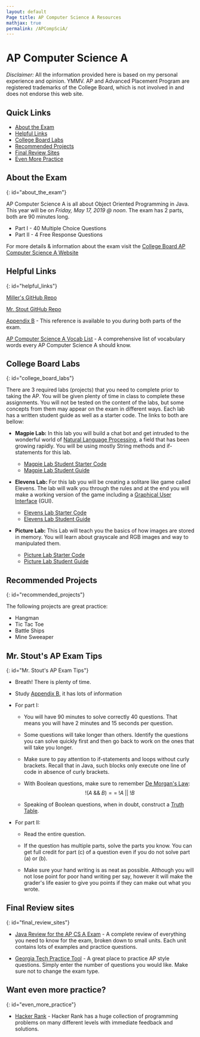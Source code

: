 ```yaml
---
layout: default
Page title: AP Computer Science A Resources
mathjax: true
permalink: /APCompSciA/
---
```


# AP Computer Science A

_Disclaimer:_ All the information provided here is based on my personal experience and opinion. YMMV. AP and Advanced Placement Program are registered trademarks of the College Board, which is not involved in and does not endorse this web site.

## Quick Links

* [About the Exam](#about_the_exam)
* [Helpful Links](#helpful_links)
* [College Board Labs](#college_board_labs)
* [Recommended Projects](#recommended_projects)
* [Final Review Sites](#final_review_sites)
* [Even More Practice](#even_more_practice)

## About the Exam
{: id="about_the_exam"}

AP Computer Science A is all about Object Oriented Programming in Java. This year will be on *Friday, May 17, 2019 @ noon*. The exam has 2 parts, both are 90 minutes long.
  * Part I - 40 Multiple Choice Questions
  * Part II - 4 Free Response Questions

For more details & information about the exam visit the [College Board AP Computer Science A Website](https://apcentral.collegeboard.org/courses/ap-computer-science-a?course=ap-computer-science-a)

## Helpful Links
{: id="helpful_links"}

[Miller's GitHub Repo](https://github.com/MillerHollinger)

[Mr. Stout GitHub Repo](https://github.com/BarakStout)

[Appendix B](https://apcentral.collegeboard.org/pdf/ap-computer-science-a-2014-java-quick-reference.pdf) - This reference is available to you during both parts of the exam.

[AP Computer Science A Vocab List](vocab.md) - A comprehensive list of vocabulary words every AP Computer Science A should know.

## College Board Labs
{: id="college_board_labs"}

There are 3 required labs (projects) that you need to complete prior to taking the AP. You will be given plenty of time in class to complete these assignments. You will not be tested on the content of the labs, but some concepts from them may appear on the exam in different ways. Each lab has a written student guide as well as a starter code. The links to both are bellow:

* **Magpie Lab:** In this lab you will build a chat bot and get intruded to the wonderful world of [Natural Language Processing](https://en.wikipedia.org/wiki/Natural_language_processing), a field that has been growing rapidly. You will be using mostly String methods and if-statements for this lab.
  * [Magpie Lab Student Starter Code](https://github.com/BarakStout/AP-Comp-Sci-A/blob/master/CollegeBoardLabs/MagpieActivityStarterCode.zip)
  * [Magpie Lab Student Guide](http://media.collegeboard.com/digitalServices/pdf/ap/ap-compscia-magpie-lab-student-guide.pdf)


* **Elevens Lab:** For this lab you will be creating a solitare like game called Elevens. The lab will walk you through the rules and at the end you will make a working version of the game including a [Graphical User Interface](https://en.wikipedia.org/wiki/Graphical_user_interface) (GUI).  
  * [Elevens Lab Starter Code](https://github.com/BarakStout/AP-Comp-Sci-A/blob/master/CollegeBoardLabs/ElevensActivityStarterCode.zip)
  * [Elevens Lab Student Guide](http://media.collegeboard.com/digitalServices/pdf/ap/ap-compscia-elevens-lab-student-guide.pdf)


* **Picture Lab:** This Lab will teach you the basics of how images are stored in memory. You will learn about grayscale and RGB images and way to manipulated them.
  * [Picture Lab Starter Code](https://github.com/BarakStout/AP-Comp-Sci-A/blob/master/CollegeBoardLabs/PictureActivityStarterCode.zip)
  * [Picture Lab Student Guide](http://media.collegeboard.com/digitalServices/pdf/ap/ap-compscia-picture-lab-student-guide.pdf)

## Recommended Projects
{: id="recommended_projects"}

The following projects are great practice:

* Hangman
* Tic Tac Toe
* Battle Ships
* Mine Sweeaper

## Mr. Stout's AP Exam Tips
{: id="Mr. Stout's AP Exam Tips"}

* Breath! There is plenty of time.

* Study [Appendix B](https://apcentral.collegeboard.org/pdf/ap-computer-science-a-2014-java-quick-reference.pdf), it has lots of information

* For part I:
  * You will have 90 minutes to solve correctly 40 questions. That means you will have 2 minutes and 15 seconds per question.

  * Some questions will take longer than others. Identify the questions you can solve quickly first and then go back to work on the ones that will take you longer.

  * Make sure to pay attention to if-statements and loops without curly brackets. Recall that in Java, such blocks only execute one line of code in absence of curly brackets.

  * With Boolean questions, make sure to remember [De Morgan's Law](https://en.wikipedia.org/wiki/De_Morgan%27s_laws): $$ \;	!(A \; \&\& \; B) == \;  !A \; \vert \vert \; !B $$

  * Speaking of Boolean questions, when in doubt, construct a [Truth Table](https://en.wikipedia.org/wiki/Truth_table).

* For part II:

  * Read the entire question.

  * If the question has multiple parts, solve the parts you know. You can get full credit for part (c) of a question even if you do not solve part (a) or (b).

  * Make sure your hand writing is as neat as possible. Although you will not lose point for poor hand writing per say, however it will make the grader's life easier to give you points if they can make out what you wrote.

## Final Review sites
{: id="final_review_sites"}

* [Java Review for the AP CS A Exam](http://interactivepython.org/runestone/static/JavaReview/index.html) - A complete review of everything you need to know for the exam, broken down to small units. Each unit contains lots of examples and practice questions.

* [Georgia Tech Practice Tool](http://ice.cc.gatech.edu/apexam_final/begin_test_practice.jsp) - A great place to practice AP style questions. Simply enter the number of questions you would like. Make sure not to change the exam type.

## Want even more practice?
{: id="even_more_practice"}
* [Hacker Rank](https://www.hackerrank.com/domains/java) - Hacker Rank has a huge collection of programming problems on many different levels with immediate feedback and solutions.
